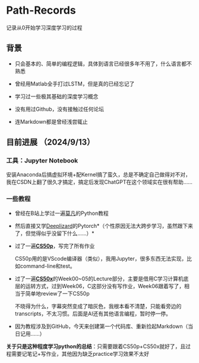 # Path-Records

记录从0开始学习深度学习的过程

## 背景

- 只会基本的、简单的编程逻辑，具体到语言已经很多年不用了，什么语言都不熟悉

- 曾经用Matlab全手打过LSTM，但是真的已经忘记了

- 学习过一些极其基础的深度学习概念

- 没有用过Github，没有接触过任何论坛

- 连Markdown都是曾经浅尝辄止

  

## 目前进展 （2024/9/13）

### 工具：Jupyter Notebook
​        安装Anaconda后搞虚拟环境+配Kernel搞了蛮久，总是不确定自己做得对不对，我在CSDN上翻了很久才搞定，搞定后发现ChatGPT在这个领域实在很有帮助……

### 一些教程


- 曾经在B站上学过一遍[莫凡](https://www.bilibili.com/video/BV1wW411Y7ai/?spm_id_from=333.999.0.0&vd_source=986ab973b6dfe3ce950094d61509ba03)的Python教程

- 然后直接又学[Deeplizard](https://www.bilibili.com/video/BV1UE411N7pD/?spm_id_from=333.999.0.0&vd_source=986ab973b6dfe3ce950094d61509ba03)的Pytorch*（个性原因无法大跨步学习，虽然跟下来了，但觉得似乎没留下什么……）*


- 过了一遍[**CS50p**](https://learning.edx.org/course/course-v1:HarvardX+CS50P+Python/home)，写完了所有作业

  CS50p用的是VScode编译器（类似），我用Jupyter，很多东西无法实现，比如command-line和test。

- 过了一遍[**CS50x**](https://learning.edx.org/course/course-v1:HarvardX+CS50+X/home)的Week00~05的Lecture部分，主要是借用C学习计算机底层的运转方式，过到Week06，C这部分没有写作业，Week06跟着写了，相当于简单地review了一下CS50p

  不晓得为什么，字幕突然变成了暗灰色，我根本看不清楚，只能看旁边的transcripts，不太习惯。后面是AI还有其他语言编程，暂时停一停。
  
- 因为教程涉及到GitHub，今天来创建第一个代码库、重新捡起Markdown（当日记用……）


**关于只是这种程度学习python的总结**：只需要跟着CS50p+CS50x就好了，且过程需要记笔记+写作业，其他因为缺乏practice学习效果不太好